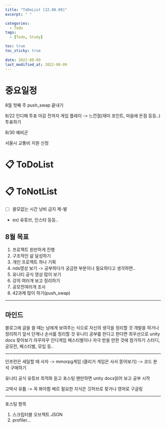 ```yaml
---
title: "ToDoList [22.08.09]"
excerpt: " "

categories:
  - Todo
tags:
  - [Todo, Study]

toc: true
toc_sticky: true
 
date: 2022-08-09
last_modified_at: 2022-08-09
---
```


# 중요일정

8월 첫째 주 push_swap 끝내기

8/22 인디페 투표 마감 전까지 게임 플레이 -> 느낀점(재미 포인트, 마음에 든점 등등..) 투표하기

8/30 예비군

서울시 교통비 지원 신청  

# 📋 ToDoList  


  
# 📋 ToNotList  

- [ ] 쓸모없는 시간 낭비 금지 제-발
- ex) 유튜브, 인스타 등등..

## 8월 목표  

1. 프로젝트 원만하게 진행
2. 구조적인 삶 달성하기
3. 개인 프로젝트 하나 기획
4. nds영상 보기 -> 공부하다가 궁금한 부분이나 필요하다고 생각하면..
5. 유니티 공식 영상 많이 보기
6. 강의 여러개 보고 정리하기
7. 공모전여러개 조사
8. 42과제 많이 하기(push_swap)

---

## 마인드

블로그에 글을 쓸 때는 남에게 보여주는 식으로 자신의 생각을 정리할 것
개발을 하거나 정리하기 앞서 단계나 순서를 정리할 것
유니티 공부를 한다고 한다면 최우선으로 unity docs 찾아보기
자꾸자꾸 인디게임 페스티벌이나 자극 받을 만한 것에 참가하기
스터디, 공모전, 페스티벌, 모임 등..

---

인프런은 세일할 때 사자 -> mmorpg게임
(클리거 게임은 사서 뜯어보기) -> 코드 분석 구매하기

유니티 공식 유튜브 최적화 듣고 포스팅
왠만하면 unity docs읽어 보고 공부 시작

고박사 유튭 -> 꼭 봐야함 
베르
필요한 지식은 깃허브로 찾거나 영어로 구글링

---

포스팅 항목
1. 스크립터블 오브젝트 JSON
2. profiler...